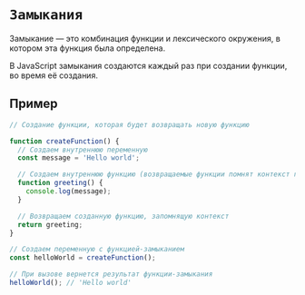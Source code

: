 # `Замыкания`

Замыкание — это комбинация функции и лексического окружения, в котором эта функция была определена.

В JavaScript замыкания создаются каждый раз при создании функции, во время её создания.

## Пример

```js
// Создание функции, которая будет возвращать новую функцию

function createFunction() {
  // Создаем внутреннюю переменную
  const message = 'Hello world';

  // Создаем внутреннюю функцию (возвращаемые функции помнят контекст где были созданы)
  function greeting() {
    console.log(message);
  }

  // Возвращаем созданную функцию, запомнящую контекст
  return greeting;
}

// Создаем переменную с функцией-замыканием
const helloWorld = createFunction();

// При вызове вернется результат функции-замыкания
helloWorld(); // 'Hello world'
```
